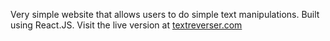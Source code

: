Very simple website that allows users to do simple text manipulations. Built using React.JS. Visit the live version at [textreverser.com](http://textreverser.com)
